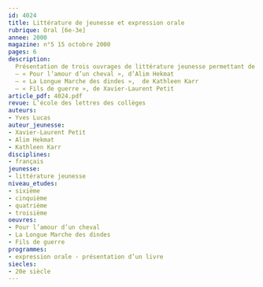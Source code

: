 ```yaml
---
id: 4024
title: Littérature de jeunesse et expression orale
rubrique: Oral [6e-3e]
annee: 2000
magazine: n°5 15 octobre 2000
pages: 6
description: 
  Présentation de trois ouvrages de littérature jeunesse permettant de travailler l’expression orale – 
  – « Pour l’amour d’un cheval », d’Alim Hekmat
  – « La Longue Marche des dindes »,  de Kathleen Karr
  – « Fils de guerre », de Xavier-Laurent Petit
article_pdf: 4024.pdf
revue: L’école des lettres des collèges
auteurs:
- Yves Lucas
auteur_jeunesse:
- Xavier-Laurent Petit
- Alim Hekmat
- Kathleen Karr
disciplines:
- français
jeunesse:
- littérature jeunesse
niveau_etudes:
- sixième
- cinquième
- quatrième
- troisième
oeuvres:
- Pour l’amour d’un cheval
- La Longue Marche des dindes
- Fils de guerre
programmes:
- expression orale - présentation d’un livre
siecles:
- 20e siècle
---
```

